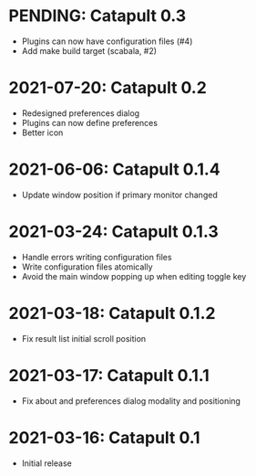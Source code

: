 PENDING: Catapult 0.3
=====================

* Plugins can now have configuration files (#4)
* Add make build target (scabala, #2)

2021-07-20: Catapult 0.2
========================

* Redesigned preferences dialog
* Plugins can now define preferences
* Better icon

2021-06-06: Catapult 0.1.4
==========================

* Update window position if primary monitor changed

2021-03-24: Catapult 0.1.3
==========================

* Handle errors writing configuration files
* Write configuration files atomically
* Avoid the main window popping up when editing toggle key

2021-03-18: Catapult 0.1.2
==========================

* Fix result list initial scroll position

2021-03-17: Catapult 0.1.1
==========================

* Fix about and preferences dialog modality and positioning

2021-03-16: Catapult 0.1
========================

* Initial release
